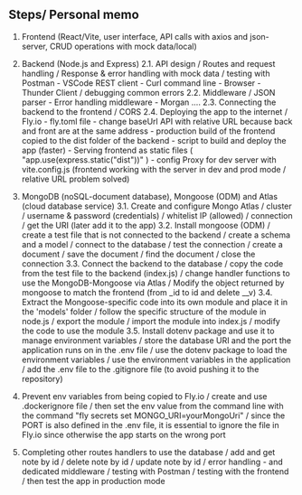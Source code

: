 ## Steps/ Personal memo

1. Frontend (React/Vite, user interface, API calls with axios and json-server, CRUD operations with mock data/local)

2. Backend (Node.js and Express)
   2.1. API design / Routes and request handling / Response & error handling with mock data / testing with Postman - VSCode REST client - Curl command line - Browser - Thunder Client / debugging common errors
   2.2. Middleware / JSON parser - Error handling middleware - Morgan ....
   2.3. Connecting the backend to the frontend / CORS
   2.4. Deploying the app to the internet / Fly.io - fly.toml file - change baseUrl API with relative URL because back and front are at the same address - production build of the frontend copied to the dist folder of the backend - script to build and deploy the app (faster) - Serving frontend as static files ( "app.use(express.static("dist"))" ) - config Proxy for dev server with vite.config.js (frontend working with the server in dev and prod mode / relative URL problem solved)

3. MongoDB (noSQL-document database), Mongoose (ODM) and Atlas (cloud database service)
   3.1. Create and configure Mongo Atlas / cluster / username & password (credentials) / whitelist IP (allowed) / connection / get the URI (later add it to the app)
   3.2. Install mongoose (ODM) / create a test file that is not connected to the backend / create a schema and a model / connect to the database / test the connection / create a document / save the document / find the document / close the connection
   3.3. Connect the backend to the database / copy the code from the test file to the backend (index.js) / change handler functions to use the MongoDB-Mongoose via Atlas / Modify the object returned by mongoose to match the frontend (from \_id to id and delete \_\_v)
   3.4. Extract the Mongoose-specific code into its own module and place it in the 'models' folder / follow the specific structure of the module in node.js / export the module / import the module into index.js / modify the code to use the module
   3.5. Install dotenv package and use it to manage environment variables / store the database URI and the port the application runs on in the .env file / use the dotenv package to load the environment variables / use the environment variables in the application / add the .env file to the .gitignore file (to avoid pushing it to the repository)

4. Prevent env variables from being copied to Fly.io / create and use .dockerignore file / then set the env value from the command line with the command "fly secrets set MONGO_URI=yourMongoUri" / since the PORT is also defined in the .env file, it is essential to ignore the file in Fly.io since otherwise the app starts on the wrong port

5. Completing other routes handlers to use the database / add and get note by id / delete note by id / update note by id / error handling - and dedicated middleware / testing with Postman / testing with the frontend / then test the app in production mode
